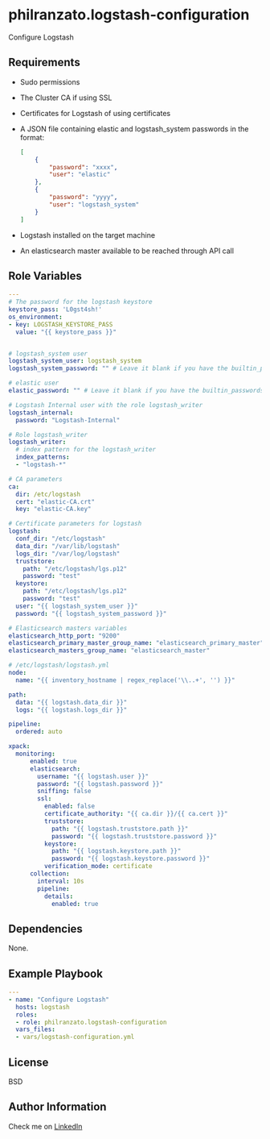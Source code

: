 philranzato.logstash-configuration
=========

Configure Logstash

Requirements
------------

- Sudo permissions
- The Cluster CA if using SSL
- Certificates for Logstash of using certificates
- A JSON file containing elastic and logstash_system passwords in the format:
    
    ```json
    [
        {
            "password": "xxxx",
            "user": "elastic"
        },
        {
            "password": "yyyy",
            "user": "logstash_system"
        }
    ]
    ```
- Logstash installed on the target machine
- An elasticsearch master available to be reached through API call


Role Variables
--------------

```yaml
---
# The password for the logstash keystore 
keystore_pass: 'L0gst4sh!'
os_environment:
- key: LOGSTASH_KEYSTORE_PASS 
  value: "{{ keystore_pass }}"  


# logstash_system user
logstash_system_user: logstash_system
logstash_system_password: "" # Leave it blank if you have the builtin_passwords file

# elastic user
elastic_password: "" # Leave it blank if you have the builtin_passwords file

# Logstash Internal user with the role logstash_writer
logstash_internal:
  password: "Logstash-Internal"

# Role logstash_writer
logstash_writer:
  # index pattern for the logstash_writer
  index_patterns:
  - "logstash-*"

# CA parameters
ca:
  dir: /etc/logstash
  cert: "elastic-CA.crt"
  key: "elastic-CA.key"

# Certificate parameters for logstash
logstash:
  conf_dir: "/etc/logstash"
  data_dir: "/var/lib/logstash"
  logs_dir: "/var/log/logstash"
  truststore:
    path: "/etc/logstash/lgs.p12"
    password: "test"
  keystore:
    path: "/etc/logstash/lgs.p12"
    password: "test"
  user: "{{ logstash_system_user }}"
  password: "{{ logstash_system_password }}"

# Elasticsearch masters variables
elasticsearch_http_port: "9200"
elasticsearch_primary_master_group_name: "elasticsearch_primary_master"
elasticsearch_masters_group_name: "elasticsearch_master"

# /etc/logstash/logstash.yml
node:
  name: "{{ inventory_hostname | regex_replace('\\..+', '') }}"

path:
  data: "{{ logstash.data_dir }}"
  logs: "{{ logstash.logs_dir }}"

pipeline:
  ordered: auto

xpack:
  monitoring:
      enabled: true
      elasticsearch:
        username: "{{ logstash.user }}"
        password: "{{ logstash.password }}"
        sniffing: false
        ssl:
          enabled: false
          certificate_authority: "{{ ca.dir }}/{{ ca.cert }}"
          truststore:
            path: "{{ logstash.truststore.path }}"
            password: "{{ logstash.truststore.password }}"
          keystore:
            path: "{{ logstash.keystore.path }}"
            password: "{{ logstash.keystore.password }}"
          verification_mode: certificate
      collection:
        interval: 10s
        pipeline:
          details:
            enabled: true
```

Dependencies
------------

None.

Example Playbook
----------------

```yaml
---
- name: "Configure Logstash"
  hosts: logstash
  roles:
  - role: philranzato.logstash-configuration
  vars_files:
  - vars/logstash-configuration.yml
```

License
-------

BSD

Author Information
------------------

Check me on [LinkedIn](www.linkedin.com/in/phil-ranzato-47b8bb194)
